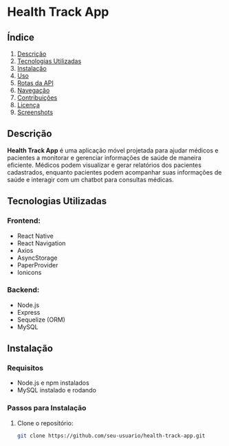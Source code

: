 # Health Track App

## Índice
1. [Descrição](#descrição)
2. [Tecnologias Utilizadas](#tecnologias-utilizadas)
3. [Instalação](#instalação)
4. [Uso](#uso)
5. [Rotas da API](#rotas-da-api)
6. [Navegação](#navegação)
7. [Contribuições](#contribuições)
8. [Licença](#licença)
9. [Screenshots](#screenshots)

## Descrição
**Health Track App** é uma aplicação móvel projetada para ajudar médicos e pacientes a monitorar e gerenciar informações de saúde de maneira eficiente. Médicos podem visualizar e gerar relatórios dos pacientes cadastrados, enquanto pacientes podem acompanhar suas informações de saúde e interagir com um chatbot para consultas médicas.

## Tecnologias Utilizadas

### Frontend:
- React Native
- React Navigation
- Axios
- AsyncStorage
- PaperProvider
- Ionicons

### Backend:
- Node.js
- Express
- Sequelize (ORM)
- MySQL

## Instalação

### Requisitos
- Node.js e npm instalados
- MySQL instalado e rodando

### Passos para Instalação
1. Clone o repositório:
   ```sh
   git clone https://github.com/seu-usuario/health-track-app.git
